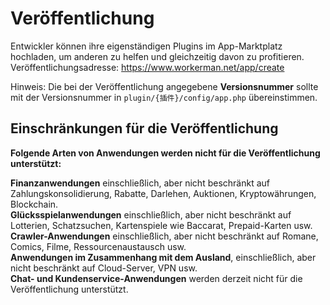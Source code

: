 # Veröffentlichung

Entwickler können ihre eigenständigen Plugins im App-Marktplatz hochladen, um anderen zu helfen und gleichzeitig davon zu profitieren.
Veröffentlichungsadresse: https://www.workerman.net/app/create

Hinweis: Die bei der Veröffentlichung angegebene **Versionsnummer** sollte mit der Versionsnummer in `plugin/{插件}/config/app.php` übereinstimmen.

## Einschränkungen für die Veröffentlichung
**Folgende Arten von Anwendungen werden nicht für die Veröffentlichung unterstützt:**

**Finanzanwendungen** einschließlich, aber nicht beschränkt auf Zahlungskonsolidierung, Rabatte, Darlehen, Auktionen, Kryptowährungen, Blockchain.  
**Glücksspielanwendungen** einschließlich, aber nicht beschränkt auf Lotterien, Schatzsuchen, Kartenspiele wie Baccarat, Prepaid-Karten usw.   
**Crawler-Anwendungen** einschließlich, aber nicht beschränkt auf Romane, Comics, Filme, Ressourcenaustausch usw.  
**Anwendungen im Zusammenhang mit dem Ausland**, einschließlich, aber nicht beschränkt auf Cloud-Server, VPN usw.  
**Chat- und Kundenservice-Anwendungen** werden derzeit nicht für die Veröffentlichung unterstützt.
